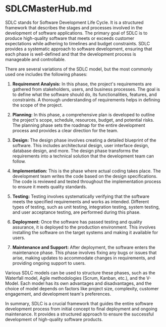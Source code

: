 # SDLCMasterHub.md

SDLC stands for Software Development Life Cycle. It is a structured framework that describes the stages and processes involved in the development of software applications. The primary goal of SDLC is to produce high-quality software that meets or exceeds customer expectations while adhering to timelines and budget constraints. SDLC provides a systematic approach to software development, ensuring that each phase is well-defined and that the development process is manageable and controllable.

There are several variations of the SDLC model, but the most commonly used one includes the following phases:

1. **Requirement Analysis:**
   In this phase, the project's requirements are gathered from stakeholders, users, and business processes. The goal is to define what the software should do, its functionalities, features, and constraints. A thorough understanding of requirements helps in defining the scope of the project.

2. **Planning:**
   In this phase, a comprehensive plan is developed to outline the project's scope, schedule, resources, budget, and potential risks. The planning phase sets the roadmap for the entire development process and provides a clear direction for the team.

3. **Design:**
   The design phase involves creating a detailed blueprint of the software. This includes architectural design, user interface design, database design, and more. The design phase transforms the requirements into a technical solution that the development team can follow.

4. **Implementation:**
   This is the phase where actual coding takes place. The development team writes the code based on the design specifications. The code is reviewed and tested throughout the implementation process to ensure it meets quality standards.

5. **Testing:**
   Testing involves systematically verifying that the software meets the specified requirements and works as intended. Different types of testing, such as unit testing, integration testing, system testing, and user acceptance testing, are performed during this phase.

6. **Deployment:**
   Once the software has passed testing and quality assurance, it is deployed to the production environment. This involves installing the software on the target systems and making it available for users.

7. **Maintenance and Support:**
   After deployment, the software enters the maintenance phase. This phase involves fixing any bugs or issues that arise, making updates to accommodate changes in requirements, and providing ongoing support to users.

Various SDLC models can be used to structure these phases, such as the Waterfall model, Agile methodologies (Scrum, Kanban, etc.), and the V-Model. Each model has its own advantages and disadvantages, and the choice of model depends on factors like project size, complexity, customer engagement, and development team's preferences.

In summary, SDLC is a crucial framework that guides the entire software development process from initial concept to final deployment and ongoing maintenance. It provides a structured approach to ensure the successful development of high-quality software products.
